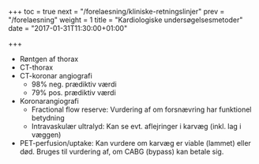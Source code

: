 +++
toc = true
next = "/forelaesning/kliniske-retningslinjer"
prev = "/forelaesning"
weight = 1
title = "Kardiologiske undersøgelsesmetoder"
date = "2017-01-31T11:30:00+01:00"

+++

- Røntgen af thorax
- CT-thorax
- CT-koronar angiografi
  - 98% neg. prædiktiv værdi
  - 79% pos. prædiktiv værdi
- Koronarangiografi
  - Fractional flow reserve: Vurdering af om forsnævring har funktionel betydning
  - Intravaskulær ultralyd: Kan se evt. aflejringer i karvæg (inkl. lag i væggen)
- PET-perfusion/uptake: Kan vurdere om karvæg er viable (lammet) eller død. Bruges til vurdering af, om CABG (bypass) kan betale sig.
